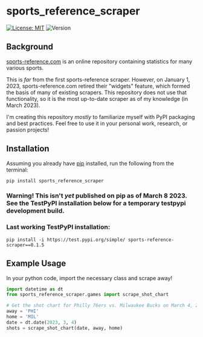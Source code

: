 # sports_reference_scraper
[![License: MIT](https://img.shields.io/badge/License-MIT-yellow.svg)](https://opensource.org/licenses/MIT) ![Version](https://img.shields.io/pypi/v/sports_reference_scraper)

## Background

[sports-reference.com](https://www.sports-reference.com/) is an online repository containing statistics for many various sports. 

This is _far_ from the first sports-reference scraper. However, on January 1, 2023, sports-reference.com retired their "widgets" feature, which formed the basis of many of existing scrapers. This repository does not use that functionality, so it is the most up-to-date scraper as of my knowledge (in March 2023).

I'm creating this repository _mostly_ to familiarize myself with PyPI packaging and best practices. Feel free to use it in your personal work, research, or passion projects!

## Installation

Assuming you already have [pip](https://pip.pypa.io/en/stable/installation/) installed, run the following from the terminal:

```
pip install sports_reference_scraper
```

### Warning! This isn't _yet_ published on pip as of March 8 2023. See the TestPyPI installation below for a temporary testpypi development build. 

### Last working TestPyPI installation:

```pip install -i https://test.pypi.org/simple/ sports-reference-scraper==0.1.5```

## Example Usage

In your python code, import the necessary class and scrape away!

```python
import datetime as dt
from sports_reference_scraper.games import scrape_shot_chart

# Get the shot chart for Philly 76ers vs. Milwaukee Bucks on March 4, 2023
away = 'PHI'
home = 'MIL'
date = dt.date(2023, 3, 4)
shots = scrape_shot_chart(date, away, home)
```


